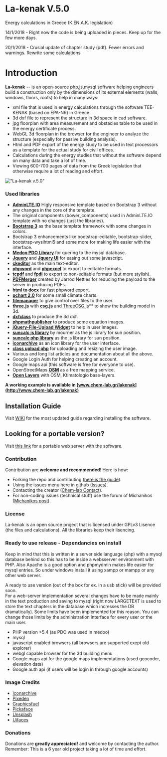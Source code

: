 # La-kenak V.5.0
Energy calculations in Greece (K.EN.A.K. legislation)

14/1/2018 - Right now the code is being uploaded in pieces. Keep up for the few more days. 

20/1/2018 - Crusial update of chapter study (pdf). Fewer errors and warnings. Rewrite some calculations

Introduction
============

**La-kenak** -- is an open-source php,js,mysql software helping engineers build a construction only by the dimensions of its external elements (walls, windows, floors, roofs) 
to help in many ways:

- xml file that is used in energy calculations through the software TEE-KENAK (based on EPA-NR) in Greece.
- 3d dxf file to represent the structure in 3d space in cad software.
- jpg floorplan with area measurement and obstacles table to be used in the energy certificate process. 
- WebGL 3d floorplan in the browser for the engineer to analyze the structure (especially for passive building analysis). 
- Html and PDF export of the energy study to be used in text processors as a template for the actual study for civil offices. 
- Calculations during the energy studies that without the software depend on many data and take a lot of time. 
- Viewing 600-700 pages of data from the Greek legislation that otherwise require a lot of reading and effort. 

!["La-kenak v.5.0"](http://www.chem-lab.gr/lakenak/images/lakenak5.png "La-kenak v.5.0")

### Used libraries
- **[AdminLTE.IO](https://adminlte.io)** Higly responsive template based on Bootstrap 3 without any changes in the core of the template.
- The original components (bower_components) used in AdminLTE.IO template with no changes (just the libraries).
- **[Bootstrap 3](https://github.com/twbs/bootstrap)** as the base template framework with some changes in colors. 
- Bootstrap 3 enhancements like bootstrap-editable, bootstrap-slider, bootstrap-wysihtml5 and some more for making life easier with the interface. 
- **[Medoo PDO Library](https://github.com/catfan/Medoo)** for quering to the mysql database. 
- **[Jquery](https://github.com/jquery/jquery)** and **[Jquery UI](https://github.com/jquery/jquery-ui)** for easing out some javascript. 
- **[ckeditor](https://github.com/ckeditor/ckeditor-dev)** as the main text-editor. 
- **[phpword](https://github.com/PHPOffice/PHPWord)** and **[phpexcel](https://github.com/PHPOffice/PHPExcel)** to export to editable formats. 
- **[tcpdf](https://github.com/PHPOffice/PHPWord)** and **[fpdi](https://github.com/Setasign/FPDI)** to export to non-editable formats (but more stylish). 
- **[PDFMerger](https://github.com/myokyawhtun/PDFMerger)** created by Jarrod Nettles for reducing the payload to the server in producing PDFs. 
- **[html to docx](http://sourceforge.net/projects/simplehtmldom/)** for fast phpword export.
- **[pchart 2.0](http://www.pchart.net)** for some small climate charts.
- **[filemanager](https://github.com/simogeo/Filemanager)** to give control over files to the user.
- **[three.js](https://github.com/mrdoob/three.js)** with **[csg.js](https://github.com/jscad/csg.js)** and [ThreeCSG.js](https://github.com/chandlerprall/ThreeCSG)** to show the building model in 3d.
- **[dxfclass](https://www.phpclasses.org/package/7954-PHP-Generate-CAD-files-in-the-AutoCAD-DXF-format.html)** to produce the 3d dxf.
- **[phpmathpublisher](https://github.com/Tux-oid/phpmathpublisher)** to produce some equation images.
- **[jQuery-File-Upload Widget](https://github.com/blueimp/jQuery-File-Upload)** to help in user images.
- **[suncalc js library](https://github.com/mourner/suncalc)** by mourner as the js library for sun position.
- **[suncalc php library](https://github.com/gregseth/suncalc-php)** as the js library for sun position.
- **[iconarchive](http://www.iconarchive.com/)** as an icon library for the user interface.
- **[class upload php](https://www.verot.net/php_class_upload.htm)** for uploading and resizing the user image.
- Various and long list articles and documentation about all the above. 
- Google Login Auth for helping creating an account. 
- Google maps api (this software is free for everyone to use).
- OpenStreetMaps **[OSM](https://www.openstreetmap.org/)** as a free mapping service.
- **[Open Layers](https://openlayers.org/)** with OSM, Ktimatologio base-layers. 

**A working example is available in [www.chem-lab.gr/lakenak](http://www.chem-lab.gr/lakenak)**


## Installation Guide
Visit [WIKI](https://github.com/ks1f14s/la-kenak/wiki) for the most updated guide regarding installing the software.

## Looking for a portable version?
Visit [this link](https://sourceforge.net/projects/lakenak/files/) for a portable web server with the software.

### Contribution
Contribution are **welcome and recommended**! Here is how:

- Forking the repo and contributing ([here is the guide](https://help.github.com/articles/fork-a-repo/)).
- Using the issues menu here in github ([Issues](https://github.com/ks1f14s/la-kenak/issues)).
- Contacting the creator ([Chem-lab Contact](http://www.chem-lab.gr/nafplio/index.php?option=com_contact&view=contact&id=3&Itemid=292)).
- For non-coding issues (technical stuff) use the forum of Michanikos ([Michanikos post](http://www.michanikos.gr/topic/26135-kenak-freeware/)).


### License
La-kenak is an open source project that is licensed under GPLv3 Lisence (the files and calculations). All the libraries keep their lisencing. 

### Ready to use release - Dependancies on install
Keep in mind that this is written in a server side language (php) with a mysql database behind so this has to be inside a websserver environment with PHP. 
Also Apache is a good option and phpmydmin makes life easier for mysql entries. So under windows install it using xampp or mampp or any other web server. 

A ready to use version (out of the box for ex. in a usb stick) will be provided soon.  
For a web-server implementation several changes have to be made mainly in the text production and saving to mysql 
(right now LARGETEXT is used to store the text chapters in the database which incresses the DB dramatically). Some limits have been implemented for this reason. 
You can change those limits by the administration interface for every user or the main user. 

- PHP version >5.4 (as PDO was used in medoo)
- mysql
- javascript enabled browsers (all browsers are supported exept old explorer)
- webgl capable browser for the 3d building menu
- Google maps api for the google maps implementations (used geocoder, elevation data)
- Google auth api (if users will be login in through google accounts)

### Image Credits
- [Iconarchive](http://www.iconarchive.com/)
- [Pixeden](http://www.pixeden.com/psd-web-elements/flat-responsive-showcase-psd)
- [Graphicsfuel](http://www.graphicsfuel.com/2013/02/13-high-resolution-blur-backgrounds/)
- [Pickaface](http://pickaface.net/)
- [Unsplash](https://unsplash.com/)
- [Uifaces](http://uifaces.com/)

### Donations
Donations are **greatly appreciated!** and welcome by contacting the author. Remember: This is a 6 year old project taking a lot of time and effort. 
